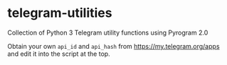 # telegram-utilities
Collection of Python 3 Telegram utility functions using Pyrogram 2.0

Obtain your own `api_id` and `api_hash` from https://my.telegram.org/apps and edit it into the script at the top.
